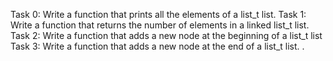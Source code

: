 Task 0:
Write a function that prints all the elements of a list_t list.
Task 1:
Write a function that returns the number of elements in a linked list_t list.
Task 2:
Write a function that adds a new node at the beginning of a list_t list
Task 3:
Write a function that adds a new node at the end of a list_t list.
.
